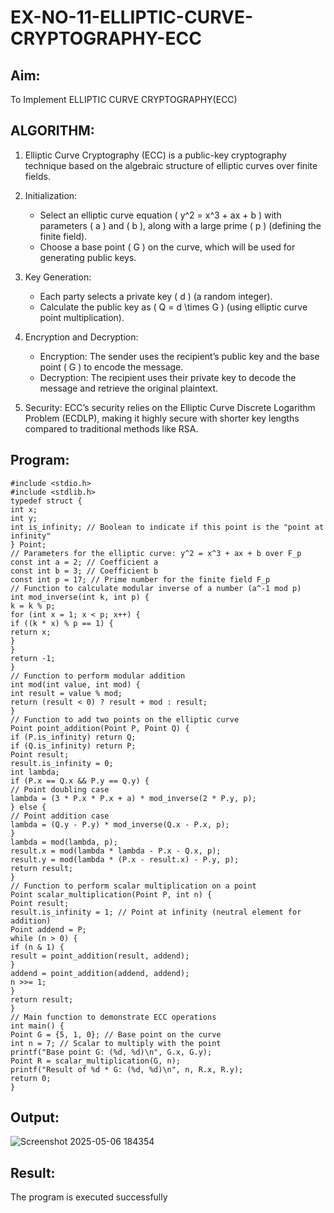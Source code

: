 # EX-NO-11-ELLIPTIC-CURVE-CRYPTOGRAPHY-ECC

## Aim:
To Implement ELLIPTIC CURVE CRYPTOGRAPHY(ECC)


## ALGORITHM:

1. Elliptic Curve Cryptography (ECC) is a public-key cryptography technique based on the algebraic structure of elliptic curves over finite fields.

2. Initialization:
   - Select an elliptic curve equation \( y^2 = x^3 + ax + b \) with parameters \( a \) and \( b \), along with a large prime \( p \) (defining the finite field).
   - Choose a base point \( G \) on the curve, which will be used for generating public keys.

3. Key Generation:
   - Each party selects a private key \( d \) (a random integer).
   - Calculate the public key as \( Q = d \times G \) (using elliptic curve point multiplication).

4. Encryption and Decryption:
   - Encryption: The sender uses the recipient’s public key and the base point \( G \) to encode the message.
   - Decryption: The recipient uses their private key to decode the message and retrieve the original plaintext.

5. Security: ECC’s security relies on the Elliptic Curve Discrete Logarithm Problem (ECDLP), making it highly secure with shorter key lengths compared to traditional methods like RSA.

## Program:
```
#include <stdio.h>
#include <stdlib.h>
typedef struct {
int x;
int y;
int is_infinity; // Boolean to indicate if this point is the "point at infinity"
} Point;
// Parameters for the elliptic curve: y^2 = x^3 + ax + b over F_p
const int a = 2; // Coefficient a
const int b = 3; // Coefficient b
const int p = 17; // Prime number for the finite field F_p
// Function to calculate modular inverse of a number (a^-1 mod p)
int mod_inverse(int k, int p) {
k = k % p;
for (int x = 1; x < p; x++) {
if ((k * x) % p == 1) {
return x;
}
}
return -1;
}
// Function to perform modular addition
int mod(int value, int mod) {
int result = value % mod;
return (result < 0) ? result + mod : result;
}
// Function to add two points on the elliptic curve
Point point_addition(Point P, Point Q) {
if (P.is_infinity) return Q;
if (Q.is_infinity) return P;
Point result;
result.is_infinity = 0;
int lambda;
if (P.x == Q.x && P.y == Q.y) {
// Point doubling case
lambda = (3 * P.x * P.x + a) * mod_inverse(2 * P.y, p);
} else {
// Point addition case
lambda = (Q.y - P.y) * mod_inverse(Q.x - P.x, p);
}
lambda = mod(lambda, p);
result.x = mod(lambda * lambda - P.x - Q.x, p);
result.y = mod(lambda * (P.x - result.x) - P.y, p);
return result;
}
// Function to perform scalar multiplication on a point
Point scalar_multiplication(Point P, int n) {
Point result;
result.is_infinity = 1; // Point at infinity (neutral element for addition)
Point addend = P;
while (n > 0) {
if (n & 1) {
result = point_addition(result, addend);
}
addend = point_addition(addend, addend);
n >>= 1;
}
return result;
}
// Main function to demonstrate ECC operations
int main() {
Point G = {5, 1, 0}; // Base point on the curve
int n = 7; // Scalar to multiply with the point
printf("Base point G: (%d, %d)\n", G.x, G.y);
Point R = scalar_multiplication(G, n);
printf("Result of %d * G: (%d, %d)\n", n, R.x, R.y);
return 0;
}
```

## Output:
![Screenshot 2025-05-06 184354](https://github.com/user-attachments/assets/537ca954-db27-411b-9a67-b81232469cee)



## Result:
The program is executed successfully

